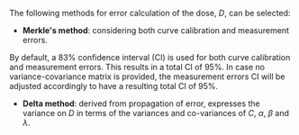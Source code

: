 The following methods for error calculation of the dose, $D$, can be selected:

- **Merkle's method**: considering both curve calibration and measurement errors.

 By default, a 83% confidence interval (CI) is used for both curve calibration and measurement errors. This results in a total CI of 95%.
In case no variance-covariance matrix is provided, the measurement errors CI will be adjusted accordingly to have a resulting total CI of 95%.

- **Delta method**: derived from propagation of error, expresses the variance on $D$ in terms of the variances and co-variances of $C$, $\alpha$, $\beta$ and $\lambda$.

